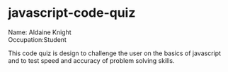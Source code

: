 # javascript-code-quiz
Name: Aldaine Knight<br>
Occupation:Student<br>

This code quiz is design to challenge the user on the basics of javascript and to test speed and accuracy of problem solving skills.




